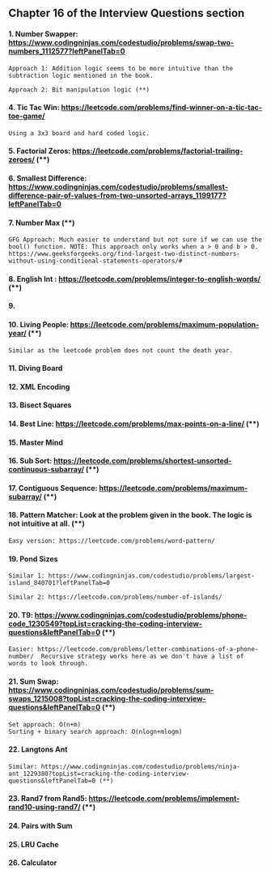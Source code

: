 ## Chapter 16 of the Interview Questions section

#### 1. Number Swapper: https://www.codingninjas.com/codestudio/problems/swap-two-numbers_1112577?leftPanelTab=0

    Approach 1: Addition logic seems to be more intuitive than the subtraction logic mentioned in the book.
    
    Approach 2: Bit manipulation logic (**)

#### 4. Tic Tac Win: https://leetcode.com/problems/find-winner-on-a-tic-tac-toe-game/ 

    Using a 3x3 board and hard coded logic.

#### 5. Factorial Zeros: https://leetcode.com/problems/factorial-trailing-zeroes/ (**)

#### 6. Smallest Difference: https://www.codingninjas.com/codestudio/problems/smallest-difference-pair-of-values-from-two-unsorted-arrays_1199177?leftPanelTab=0

#### 7. Number Max (**)
    GFG Approach: Much easier to understand but not sure if we can use the bool() function. NOTE: This approach only works when a > 0 and b > 0.
    https://www.geeksforgeeks.org/find-largest-two-distinct-numbers-without-using-conditional-statements-operators/#

#### 8. English Int : https://leetcode.com/problems/integer-to-english-words/ (**)

#### 9. 

#### 10. Living People: https://leetcode.com/problems/maximum-population-year/ (**) 

    Similar as the leetcode problem does not count the death year.
    
#### 11. Diving Board

#### 12. XML Encoding

#### 13. Bisect Squares
    
#### 14. Best Line: https://leetcode.com/problems/max-points-on-a-line/ (**)

#### 15. Master Mind

#### 16. Sub Sort: https://leetcode.com/problems/shortest-unsorted-continuous-subarray/ (**)

#### 17. Contiguous Sequence: https://leetcode.com/problems/maximum-subarray/ (**)

#### 18. Pattern Matcher: Look at the problem given in the book. The logic is not intuitive at all. (**)

    Easy version: https://leetcode.com/problems/word-pattern/

#### 19. Pond Sizes

    Similar 1: https://www.codingninjas.com/codestudio/problems/largest-island_840701?leftPanelTab=0
    
    Similar 2: https://leetcode.com/problems/number-of-islands/

#### 20. T9: https://www.codingninjas.com/codestudio/problems/phone-code_1230549?topList=cracking-the-coding-interview-questions&leftPanelTab=0 (**)

    Easier: https://leetcode.com/problems/letter-combinations-of-a-phone-number/  Recursive strategy works here as we don't have a list of words to look through.

#### 21. Sum Swap: https://www.codingninjas.com/codestudio/problems/sum-swaps_1215008?topList=cracking-the-coding-interview-questions&leftPanelTab=0 (**)

    Set approach: O(n+m)
    Sorting + binary search approach: O(nlogn+mlogm)

#### 22. Langtons Ant

    Similar: https://www.codingninjas.com/codestudio/problems/ninja-ant_1229380?topList=cracking-the-coding-interview-questions&leftPanelTab=0 (**)

#### 23. Rand7 from Rand5: https://leetcode.com/problems/implement-rand10-using-rand7/ (**)

#### 24. Pairs with Sum

#### 25. LRU Cache

#### 26. Calculator

